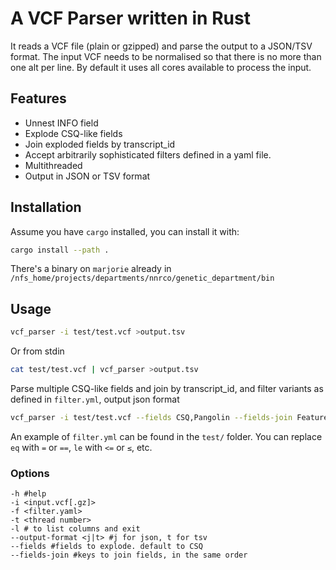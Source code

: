 A VCF Parser written in Rust
============================
It reads a VCF file (plain or gzipped) and parse the output to a JSON/TSV format.
The input VCF needs to be normalised so that there is no more than one alt per line. By default it uses all cores available to process the input.

Features
------------
* Unnest INFO field
* Explode CSQ-like fields
* Join exploded fields by transcript_id
* Accept arbitrarily sophisticated filters defined in a yaml file.
* Multithreaded
* Output in JSON or TSV format

Installation
------------
Assume you have `cargo` installed, you can install it with:
```bash
cargo install --path .
```
There's a binary on `marjorie` already in `/nfs_home/projects/departments/nnrco/genetic_department/bin`

Usage
------
```bash
vcf_parser -i test/test.vcf >output.tsv
```
Or from stdin
```bash
cat test/test.vcf | vcf_parser >output.tsv
```

Parse multiple CSQ-like fields and join by transcript_id, and filter variants as defined in `filter.yml`, output json format
```bash
vcf_parser -i test/test.vcf --fields CSQ,Pangolin --fields-join Feature,pangolin_transcript -f filter.yml --output-format j >output.json
```

An example of `filter.yml` can be found in the `test/` folder. You can replace `eq` with `=` or `==`, `le` with `<=` or `≤`, etc.

### Options
```
-h #help 
-i <input.vcf[.gz]>  
-f <filter.yaml>
-t <thread number>
-l # to list columns and exit
--output-format <j|t> #j for json, t for tsv
--fields #fields to explode. default to CSQ
--fields-join #keys to join fields, in the same order
```
